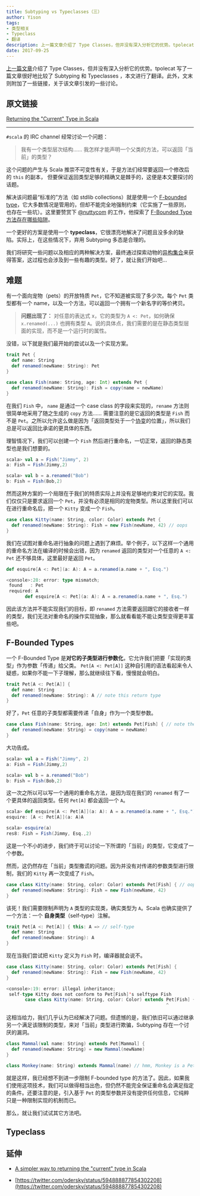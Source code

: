 ```yaml
---
title: Subtyping vs Typeclasses（三）
author: Yison
tags: 
- 类型相关
- Typeclass
- 翻译
description: 上一篇文章介绍了 Type Classes，但并没有深入分析它的优势。tpolecat 写了一篇文章很好地比较了 Subtyping 和 Typeclasses ，本文进行了翻译。此外，文末则附加了一些链接，关于该文章引发的一些讨论。
date: 2017-09-25
---
```


[上一篇文章](https://scala.cool/2017/09/subtyping-vs-typeclasses-2/)介绍了 Type Classes，但并没有深入分析它的优势。tpolecat 写了一篇文章很好地比较了 Subtyping 和 Typeclasses ，本文进行了翻译。此外，文末则附加了一些链接，关于该文章引发的一些讨论。

## 原文链接

[Returning the "Current" Type in Scala](https://tpolecat.github.io/2015/04/29/f-bounds.html)

<hr />

`#scala` 的 IRC channel 经常讨论一个问题：

> 我有一个类型层次结构…… 我怎样才能声明一个父类的方法，可以返回「当前」的类型？

这个问题的产生与 Scala 推崇不可变性有关，于是方法们经常要返回一个修改后的 `this` 的副本， 但要保证返回类型足够的精确又是棘手的，这便是本文要探讨的话题。

解决该问题最“标准的”方法（如 stdlib collections）就是使用一个 [F-bounded type](https://scala.cool/2017/05/scala-types-of-types-part-3/#12-自递归类型)，它大多数情况是管用的，但却不能完全地强制约束（它实施了一些原则，也存在一些坑）。这里要赞赏下 [@nuttycom](https://twitter.com/nuttycom) 的工作，他探索了 [F-Bounded Type 方法存在哪些陷阱](http://logji.blogspot.co.id/2012/11/f-bounded-type-polymorphism-give-up-now.html)。

一个更好的方案是使用一个 **typeclass**，它很漂亮地解决了问题且没多余的缺陷。实际上，在这些情况下，弃用 Subtyping 多态是合理的。

我们将研究一些问题以及相应的两种解决方案，最终通过探索动物的[异构集合](https://wiki.haskell.org/Heterogenous_collections)来获得答案，这过程也会涉及到一些有趣的类型。好了，就让我们开始吧…

## 难题

有一个面向宠物（pets）的开放特质 `Pet`，它不知道被实现了多少次。每个 `Pet` 类型都有一个 name，以及一个方法，可以返回一个拥有一个新名字的等价拷贝。

> **问题出现了：** 对任意的表达式 x，它的类型为 `A <: Pet`，如何确保 `x.renamed(...)` 也拥有类型 `A`。说的具体点，我们需要的是在静态类型层面的实现，而不是一个运行时的属性。

没错，以下就是我们最开始的尝试以及一个实现方案。
```scala
trait Pet {
  def name: String
  def renamed(newName: String): Pet
}

case class Fish(name: String, age: Int) extends Pet {
  def renamed(newName: String): Fish = copy(name = newName)
}
```

在我们 `Fish` 中， `name` 是通过一个 case class 的字段来实现的，`rename` 方法则很简单地采用了随之生成的 `copy` 方法…… 需要注意的是它返回的类型是 `Fish` 而不是 `Pet`。之所以允许这么做是因为「返回类型处于一个[协变](https://scala.cool/2017/04/scala-types-of-types-part-2/#7-Scala-中的型变)的位置」，所以我们总是可以返回比承诺的更具体的东西。

理智情况下，我们可以创建一个 `Fish` 然后进行重命名，一切正常，返回的静态类型也是我们想要的。

```scala
scala> val a = Fish("Jimmy", 2)
a: Fish = Fish(Jimmy,2)

scala> val b = a.renamed("Bob")
b: Fish = Fish(Bob,2)
```

然而这种方案的一个局限在于我们的特质实际上并没有足够地约束对它的实现。我们仅仅只是要求返回一个 `Pet`，并没有必须是相同的宠物类型。所以这里我们可以在进行重命名后，把一个 `Kitty` 变成一个 `Fish`。

```scala
case class Kitty(name: String, color: Color) extends Pet {
  def renamed(newName: String): Fish = new Fish(newName, 42) // oops
}
```

我们在试图对重命名进行抽象的问题上遇到了麻烦。举个例子，以下这样一个通用的重命名方法在编译的时候会出错，因为 `renamed` 返回的类型对一个任意的 `A <: Pet` 还不够具体，这里最好是返回 `Pet`。

```scala
def esquire[A <: Pet](a: A): A = a.renamed(a.name + ", Esq.")
```

```scala
<console>:28: error: type mismatch;
 found   : Pet
 required: A
       def esquire[A <: Pet](a: A): A = a.renamed(a.name + ", Esq.")
```

因此该方法并不能实现我们的目标，即 `renamed` 方法需要返回跟它的接收者一样的类型，我们无法对重命名的操作实现抽象，那么就看看能不能让类型变得更丰富些吧。

## F-Bounded Types

一个 F-Bounded Type 是**对它的子类型进行参数化**，它允许我们把要「实现的类型」作为参数「传递」给父类。
`Pet[A <: Pet[A]]` 这种自引用的语法看起来令人疑惑，如果你不能一下子理解，那么就继续往下看，慢慢就会明白。

```scala
trait Pet[A <: Pet[A]] {
  def name: String
  def renamed(newName: String): A // note this return type
}
```

好了，`Pet` 任意的子类型都需要传递「自身」作为一个类型参数。

```scala
case class Fish(name: String, age: Int) extends Pet[Fish] { // note the type argument
  def renamed(newName: String) = copy(name = newName)
}
```

大功告成。

```scala
scala> val a = Fish("Jimmy", 2)
a: Fish = Fish(Jimmy,2)

scala> val b = a.renamed("Bob")
b: Fish = Fish(Bob,2)
```

这一次之所以可以写一个通用的重命名方法，是因为现在我们的 `renamed` 有了一个更具体的返回类型。任何 `Pet[A]` 都会返回一个 `A`。

```scala
scala> def esquire[A <: Pet[A]](a: A): A = a.renamed(a.name + ", Esq.")
esquire: [A <: Pet[A]](a: A)A

scala> esquire(a)
res8: Fish = Fish(Jimmy, Esq.,2)
```

这是一个不小的进步，我们终于可以讨论一下所谓的「当前」的类型，它变成了一个参数。

然而，这仍然存在「当前」类型撒谎的问题。因为并没有对传递的参数类型进行限制，我们的 `Kitty` 再一次变成了 `Fish`。

```scala
case class Kitty(name: String, color: Color) extends Pet[Fish] { // oops
  def renamed(newName: String): Fish = new Fish(newName, 42)
}
```

该死！我们需要限制声明为 `A` 类型的实现类，确实类型为 `A`。Scala 也确实提供了一个方法：一个 **自身类型**（self-type）注解。

```scala
trait Pet[A <: Pet[A]] { this: A => // self-type
  def name: String
  def renamed(newName: String): A 
}
```

现在当我们尝试把 `Kitty` 定义为 `Fish` 时，编译器就会说不。

```scala
case class Kitty(name: String, color: Color) extends Pet[Fish] {
  def renamed(newName: String): Fish = new Fish(newName, 42)
}
```

```scala
<console>:19: error: illegal inheritance;
 self-type Kitty does not conform to Pet[Fish]'s selftype Fish
       case class Kitty(name: String, color: Color) extends Pet[Fish] {
                                                            ^
```

这相当给力，我们几乎认为已经解决了问题。但遗憾的是，我们依旧可以通过继承另一个满足该限制的类型，来对「当前」类型进行欺骗，Subtyping 存在一个讨厌的漏洞。

```scala
class Mammal(val name: String) extends Pet[Mammal] {
  def renamed(newName: String) = new Mammal(newName)
}

class Monkey(name: String) extends Mammal(name) // hmm, Monkey is a Pet[Mammal]
```

就是这样，我已经想不到进一步限制 F-bounded type 的方法了。因此，如果我们使用这项技术，我们可以做得相当出色，但仍然不能完全保证重命名会满足指定的条件。还要注意的是，引入基于 `Pet` 的类型参数并没有提供任何信息，它纯粹只是一种限制实现的机制而已。

那么，就让我们试试其它方法吧。

## Typeclass



## 延伸

- [A simpler way to returning the "current" type in Scala](https://gist.github.com/odersky/56323c309a186cffe9af)

- [https://twitter.com/odersky/status/594888877854302208](https://twitter.com/odersky/status/594888877854302208)